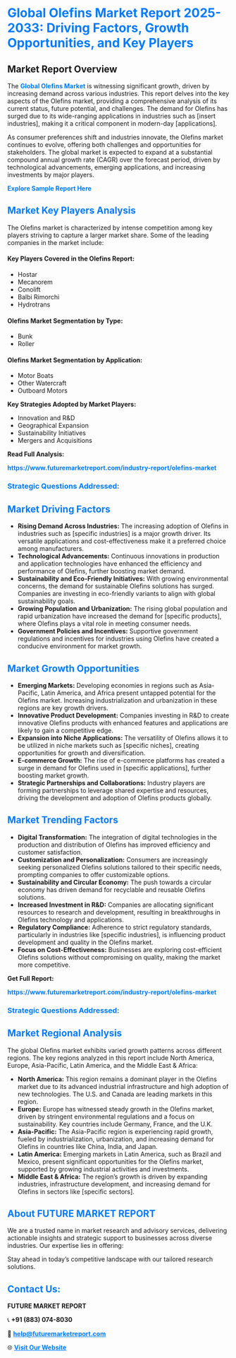 <h1 style="color: #007BFF;">Global Olefins Market Report 2025-2033: Driving Factors, Growth Opportunities, and Key Players</h1>

<section id="overview">
<h2>Market Report Overview</h2>
<p>The <a href="https://www.futuremarketreport.com/industry-report/olefins-market" style="color: #007BFF; text-decoration: none;"><strong>Global Olefins Market</strong></a> is witnessing significant growth, driven by increasing demand across various industries. This report delves into the key aspects of the Olefins market, providing a comprehensive analysis of its current status, future potential, and challenges. The demand for Olefins has surged due to its wide-ranging applications in industries such as [insert industries], making it a critical component in modern-day [applications].</p>
<p>As consumer preferences shift and industries innovate, the Olefins market continues to evolve, offering both challenges and opportunities for stakeholders. The global market is expected to expand at a substantial compound annual growth rate (CAGR) over the forecast period, driven by technological advancements, emerging applications, and increasing investments by major players.</p>
</section>

<section id="overview">
<p><a href="https://www.futuremarketreport.com/request-sample/reportId=34546" style="color: #007BFF; text-decoration: none;"><strong>Explore Sample Report Here</strong></a></p>
</section>

<section id="key-players">
<h2 style="color: #007BFF;">Market Key Players Analysis</h2>
<p>The Olefins market is characterized by intense competition among key players striving to capture a larger market share. Some of the leading companies in the market include:</p>
<h4>Key Players Covered in the Olefins Report:</h4>
<ul><li>Hostar</li><li>Mecanorem</li><li>Conolift</li><li>Balbi Rimorchi</li><li>Hydrotrans</li></ul>
<h4>Olefins Market Segmentation by Type:</h4>
<ul><li>Bunk</li><li>Roller</li></ul>

<h4>Olefins Market Segmentation by Application:</h4>
<ul><li>Motor Boats</li><li>Other Watercraft</li><li>Outboard Motors</li></ul>
<p><strong>Key Strategies Adopted by Market Players:</strong></p>
<ul>
<li>Innovation and R&D</li>
<li>Geographical Expansion</li>
<li>Sustainability Initiatives</li>
<li>Mergers and Acquisitions</li>
</ul>
</section>

<section>
<p><strong>Read Full Analysis: </strong></p><a href="https://www.futuremarketreport.com/industry-report/olefins-market" style="color: #007BFF; text-decoration: none;"><strong>https://www.futuremarketreport.com/industry-report/olefins-market</strong></a>
<h3 style="color: #007BFF;">Strategic Questions Addressed:</h3>
</section>

<section id="driving-factors">
<h2 style="color: #007BFF;">Market Driving Factors</h2>
<ul>
<li><strong>Rising Demand Across Industries:</strong> The increasing adoption of Olefins in industries such as [specific industries] is a major growth driver. Its versatile applications and cost-effectiveness make it a preferred choice among manufacturers.</li>
<li><strong>Technological Advancements:</strong> Continuous innovations in production and application technologies have enhanced the efficiency and performance of Olefins, further boosting market demand.</li>
<li><strong>Sustainability and Eco-Friendly Initiatives:</strong> With growing environmental concerns, the demand for sustainable Olefins solutions has surged. Companies are investing in eco-friendly variants to align with global sustainability goals.</li>
<li><strong>Growing Population and Urbanization:</strong> The rising global population and rapid urbanization have increased the demand for [specific products], where Olefins plays a vital role in meeting consumer needs.</li>
<li><strong>Government Policies and Incentives:</strong> Supportive government regulations and incentives for industries using Olefins have created a conducive environment for market growth.</li>
</ul>
</section>

<section id="growth-opportunities">
<h2 style="color: #007BFF;">Market Growth Opportunities</h2>
<ul>
<li><strong>Emerging Markets:</strong> Developing economies in regions such as Asia-Pacific, Latin America, and Africa present untapped potential for the Olefins market. Increasing industrialization and urbanization in these regions are key growth drivers.</li>
<li><strong>Innovative Product Development:</strong> Companies investing in R&D to create innovative Olefins products with enhanced features and applications are likely to gain a competitive edge.</li>
<li><strong>Expansion into Niche Applications:</strong> The versatility of Olefins allows it to be utilized in niche markets such as [specific niches], creating opportunities for growth and diversification.</li>
<li><strong>E-commerce Growth:</strong> The rise of e-commerce platforms has created a surge in demand for Olefins used in [specific applications], further boosting market growth.</li>
<li><strong>Strategic Partnerships and Collaborations:</strong> Industry players are forming partnerships to leverage shared expertise and resources, driving the development and adoption of Olefins products globally.</li>
</ul>
</section>

<section id="trending-factors">
<h2 style="color: #007BFF;">Market Trending Factors</h2>
<ul>
<li><strong>Digital Transformation:</strong> The integration of digital technologies in the production and distribution of Olefins has improved efficiency and customer satisfaction.</li>
<li><strong>Customization and Personalization:</strong> Consumers are increasingly seeking personalized Olefins solutions tailored to their specific needs, prompting companies to offer customizable options.</li>
<li><strong>Sustainability and Circular Economy:</strong> The push towards a circular economy has driven demand for recyclable and reusable Olefins solutions.</li>
<li><strong>Increased Investment in R&D:</strong> Companies are allocating significant resources to research and development, resulting in breakthroughs in Olefins technology and applications.</li>
<li><strong>Regulatory Compliance:</strong> Adherence to strict regulatory standards, particularly in industries like [specific industries], is influencing product development and quality in the Olefins market.</li>
<li><strong>Focus on Cost-Effectiveness:</strong> Businesses are exploring cost-efficient Olefins solutions without compromising on quality, making the market more competitive.</li>
</ul>
</section>

<section>
<p><strong>Get Full Report: </strong></p><a href="https://www.futuremarketreport.com/industry-report/olefins-market" style="color: #007BFF; text-decoration: none;"><strong>https://www.futuremarketreport.com/industry-report/olefins-market</strong></a>
<h3 style="color: #007BFF;">Strategic Questions Addressed:</h3>
</section>


<section id="regional-analysis">
<h2 style="color: #007BFF;">Market Regional Analysis</h2>
<p>The global Olefins market exhibits varied growth patterns across different regions. The key regions analyzed in this report include North America, Europe, Asia-Pacific, Latin America, and the Middle East & Africa:</p>
<ul>
<li><strong>North America:</strong> This region remains a dominant player in the Olefins market due to its advanced industrial infrastructure and high adoption of new technologies. The U.S. and Canada are leading markets in this region.</li>
<li><strong>Europe:</strong> Europe has witnessed steady growth in the Olefins market, driven by stringent environmental regulations and a focus on sustainability. Key countries include Germany, France, and the U.K.</li>
<li><strong>Asia-Pacific:</strong> The Asia-Pacific region is experiencing rapid growth, fueled by industrialization, urbanization, and increasing demand for Olefins in countries like China, India, and Japan.</li>
<li><strong>Latin America:</strong> Emerging markets in Latin America, such as Brazil and Mexico, present significant opportunities for the Olefins market, supported by growing industrial activities and investments.</li>
<li><strong>Middle East & Africa:</strong> The region’s growth is driven by expanding industries, infrastructure development, and increasing demand for Olefins in sectors like [specific sectors].</li>
</ul>
</section>

<footer>
<h2 style="color: #007BFF;">About FUTURE MARKET REPORT</h2>
<p>We are a trusted name in market research and advisory services, delivering actionable insights and strategic support to businesses across diverse industries. Our expertise lies in offering:</p>

<p>Stay ahead in today’s competitive landscape with our tailored research solutions.</p>

<h2 style="color: #007BFF;">Contact Us:</h2>
<p><strong>FUTURE MARKET REPORT</strong></p>
<p>📞 <strong>+91 (883) 074-8030</strong></p>
<p>📧 <strong><a href="mailto:help@futuremarketreport.com" style="color: #007BFF;">help@futuremarketreport.com</a></strong></p>
<p>🌐 <strong><a href="https://www.futuremarketreport.com/" style="color: #007BFF;">Visit Our Website</a></strong></p>
</footer>